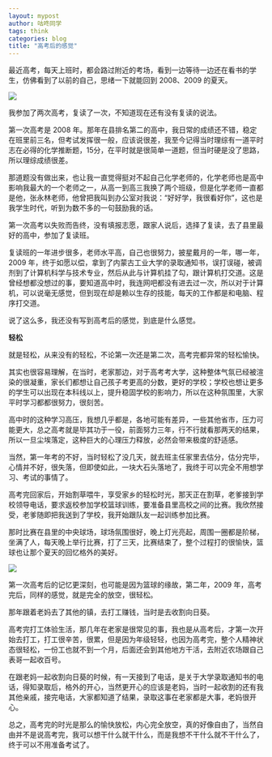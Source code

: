 ```yaml
---
layout: mypost
author: 咕咚同学
tags: think 
categories: blog
title: "高考后的感觉"
---
```


最近高考，每天上班时，都会路过附近的考场，看到一边等待一边还在看书的学生，仿佛看到了以前的自己，思绪一下就能回到 2008、2009 的夏天。

![](https://cdn.jsdelivr.net/gh/maoruibin/assets@master/2023/06/10/20230610201927912.jpg)

我参加了两次高考，复读了一次，不知道现在还有没有复读的说法。

第一次高考是 2008 年。那年在县排名第二的高中，我日常的成绩还不错，稳定在班里前三名，但考试发挥很一般，应该说很差，我至今记得当时理综有一道平时志在必得的化学推断题，15分，在平时就是很简单一道题，但当时硬是没了思路，所以理综成绩很差。

那道题没有做出来，也让我一直觉得挺对不起自己化学老师的，化学老师也是高中影响我最大的一个老师之一，从高一到高三我换了两个班级，但是化学老师一直都是他，张永林老师，他曾把我叫到办公室对我说：“好好学，我很看好你”，这也是我学生时代，听到为数不多的一句鼓励我的话。

第一次高考以失败而告终，没有填报志愿，跟家人说后，选择了复读，去了县里最好的高中，参加了复读班。

复读班的一年进步很多，老师水平高，自己也很努力，披星戴月的一年，哪一年，2009 年，终于如愿以偿，拿到了内蒙古工业大学的录取通知书，误打误碰，被调剂到了计算机科学与技术专业，然后从此与计算机挂了勾，跟计算机打交道。这是曾经想都没想过的事，要知道高中时，我连网吧都没有进去过一次，所以对于计算机，可以说毫无感觉，但到现在却是赖以生存的技能，每天的工作都是和电脑、程序打交道。

说了这么多，我还没有写到高考后的感觉，到底是什么感觉。

**轻松**

就是轻松，从来没有的轻松，不论第一次还是第二次，高考完都异常的轻松愉快。

其实也很容易理解，在当时，老家那边，对于高考考大学，这种整体气氛已经被渲染的很凝重，家长们都想让自己孩子考更高的分数，更好的学校；学校也想让更多的学生可以出现在本科线以上，提升稳固学校的影响力，所以在这种氛围里，大家平时学习都都很努力，很刻苦。

高中时的这种学习高压，我想几乎都是，各地可能有差异，一些其他省市，压力可能更大，总之高考就是毕其功于一役，前面努力三年，行不行就看那两天的结果，所以一旦尘埃落定，这种巨大的心理压力释放，必然会带来极度的舒适感。

当然，第一年考的不好，当时轻松了没几天，就去班主任家里去估分，估分完毕，心情并不好，很失落，但即使如此，一块大石头落地了，我终于可以完全不用想学习、考试的事情了。

高考完回家后，开始割草喂牛，享受家乡的轻松时光，那天正在割草，老爹接到学校领导电话，要求返校参加学校篮球训练，要准备县里高校之间的比赛。我欣然接受，老爹随即把我送到了学校，我开始跟队友一起训练参加比赛。

那时比赛在县里的中央球场，球场氛围很好，晚上灯光亮起，周围一圈都是阶梯，坐满了人，每天晚上举行比赛，打了三天，比赛结束了，整个过程打的很愉快，篮球也让那个夏天的回忆格外的美好。

![](https://cdn.jsdelivr.net/gh/maoruibin/assets@master/2023/06/10/20230610201927898.jpg)

第一次高考后的记忆更深刻，也可能是因为篮球的缘故，第二年，2009 年，高考完后，同样的感觉，就是完全的放空，很轻松。

那年跟着老妈去了其他的镇，去打工赚钱，当时是去收割向日葵。

高考完打工体验生活，那几年在老家是很常见的事，我也是从高考后，才第一次开始去打工，打工很辛苦，很累，但是因为年级轻轻，也因为高考完，整个人精神状态很轻松，一份工也就不到一个月，后面还会到其他地方干活，去附近农场跟自己表哥一起收百号。


在跟老妈一起收割向日葵的时候，有一天接到了电话，是关于大学录取通知书的电话，得知录取后，格外的开心，当然更开心的应该是老妈，当时一起收割的还有我其他亲戚，接完电话，大家都知道了结果，录取这事在老家都是大事，老妈很开心。

总之，高考完的时光是那么的愉快放松，内心完全放空，真的好像自由了，当然自由并不是说高考完，我可以想干什么就干什么，而是我想不干什么就不干什么了，终于可以不用准备考试了。